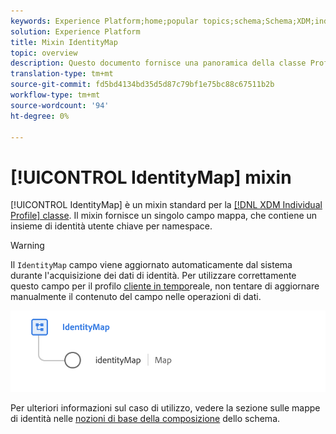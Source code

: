 ```yaml
---
keywords: Experience Platform;home;popular topics;schema;Schema;XDM;individual profile;fields;schemas;Schemas;identityMap;identity map;Identity map;Schema design;map;Map;union schema;union
solution: Experience Platform
title: Mixin IdentityMap
topic: overview
description: Questo documento fornisce una panoramica della classe Profilo singolo XDM.
translation-type: tm+mt
source-git-commit: fd5bd4134bd35d5d87c79bf1e75bc88c67511b2b
workflow-type: tm+mt
source-wordcount: '94'
ht-degree: 0%

---
```



# [!UICONTROL IdentityMap] mixin

[!UICONTROL IdentityMap] è un mixin standard per la [[!DNL XDM Individual Profile] classe](../../classes/individual-profile.md). Il mixin fornisce un singolo campo mappa, che contiene un insieme di identità utente chiave per namespace.

>[!WARNING]
>
>Il `IdentityMap` campo viene aggiornato automaticamente dal sistema durante l&#39;acquisizione dei dati di identità. Per utilizzare correttamente questo campo per il profilo [cliente in tempo](../../../profile/home.md)reale, non tentare di aggiornare manualmente il contenuto del campo nelle operazioni di dati.

<img src="../../images/mixins/identitymap.png" width="600" /><br />

Per ulteriori informazioni sul caso di utilizzo, vedere la sezione sulle mappe di identità nelle [nozioni di base della composizione](../../schema/composition.md#identityMap) dello schema.